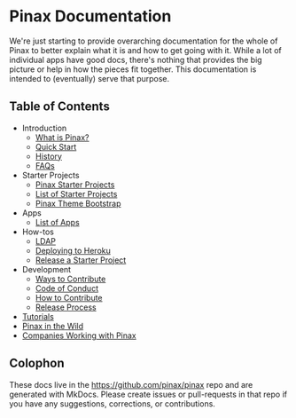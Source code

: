 # Pinax Documentation

We're just starting to provide overarching documentation for the whole of Pinax to better explain what it is and how to get going with it. While a lot of individual apps have good docs, there's nothing that provides the big picture or help in how the pieces fit together. This documentation is intended to (eventually) serve that purpose.


## Table of Contents

  * Introduction
    * [What is Pinax?](what_is_pinax.md)
    * [Quick Start](quick_start.md)
    * [History](history.md)
    * [FAQs](faq.md)
  * Starter Projects
    * [Pinax Starter Projects](pinax_starter_projects.md)
    * [List of Starter Projects](starter_project_list.md)
    * [Pinax Theme Bootstrap](pinax_theme_bootstrap.md)
  * Apps
    * [List of Apps](apps_list.md)
  * How-tos
    * [LDAP](how-tos/ldap.md)
    * [Deploying to Heroku](how-tos/deploy-to-heroku.md)
    * [Release a Starter Project](how-tos/release-starter-project.md)
  * Development
    * [Ways to Contribute](ways_to_contribute.md)
    * [Code of Conduct](code_of_conduct.md)
    * [How to Contribute](how_to_contribute.md)
    * [Release Process](release_process.md)
  * [Tutorials](tutorials.md)
  * [Pinax in the Wild](in_the_wild.md)
  * [Companies Working with Pinax](companies_working_with_pinax.md)


## Colophon

These docs live in the <https://github.com/pinax/pinax> repo and are generated with MkDocs. Please create issues or pull-requests in that repo if you have any suggestions, corrections, or contributions.

